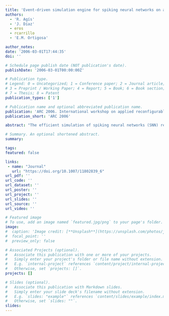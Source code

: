 ```yaml
---
title: 'Event-driven simulation engine for spiking neural networks on a chip'
authors:
  - 'R. Agís'
  - 'J. Díaz'
  - eros
  - rcarrillo
  - 'E.M. Ortigosa'

author_notes:
date: '2006-03-01T17:44:35'
doi: ''

# Schedule page publish date (NOT publication's date).
publishDate: '2006-03-01T00:00:00Z'

# Publication type.
# Legend: 0 = Uncategorized; 1 = Conference paper; 2 = Journal article;
# 3 = Preprint / Working Paper; 4 = Report; 5 = Book; 6 = Book section;
# 7 = Thesis; 8 = Patent
publication_types: ['1']

# Publication name and optional abbreviated publication name.
publication: 'ARC 2006. International workshop on applied reconfigurable computing'
publication_short: 'ARC 2006'

abstract: "The efficient simulation of spiking neural networks (SNN) remains as an open challenge. Current SNN computing engines are still far away of being able to efficiently simulate systems of millions of neurons. This contribution describes a computing scheme that takes full advantage of the massive parallel processing resources available at FPGA devices. The computing engine adopts an event-driven simulation scheme and an efficient next-event-to-go searching method to achieve high performance. We have designed a pipelined datapath in order to compute several events in parallel avoiding idle computing resources. The system is able to compute approximately 2.5 million spikes per second. The whole computing machine is composed only by an FPGA device and five external memory SRAM chips. Therefore the presented approach is of high interest for simulation experiments that require embedded simulation engines (for instance in robotic experiments with autonomous agents)."

# Summary. An optional shortened abstract.
summary:

tags:
featured: false

links:
 - name: "Journal"
   url: "https://doi.org/10.1007/11802839_6"
url_pdf: ''
url_code: ''
url_dataset: ''
url_poster: ''
url_project: ''
url_slides: ''
url_source: ''
url_video: ''

# Featured image
# To use, add an image named `featured.jpg/png` to your page's folder.
image:
#  caption: 'Image credit: [**Unsplash**](https://unsplash.com/photos/jdD8gXaTZsc)'
#  focal_point: ''
#  preview_only: false

# Associated Projects (optional).
#   Associate this publication with one or more of your projects.
#   Simply enter your project's folder or file name without extension.
#   E.g. `internal-project` references `content/project/internal-project/index.md`.
#   Otherwise, set `projects: []`.
projects: []

# Slides (optional).
#   Associate this publication with Markdown slides.
#   Simply enter your slide deck's filename without extension.
#   E.g. `slides: "example"` references `content/slides/example/index.md`.
#   Otherwise, set `slides: ""`.
slides:
---
```

